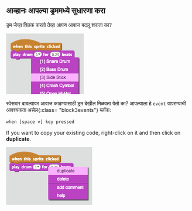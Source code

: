 ## आव्हानः आपल्या ड्रममध्ये सुधारणा करा

ड्रम जेव्हा क्लिक करतो तेव्हा आपण आवाज बदलू शकता का?

![स्क्रीनशॉट](images/band-drum-sound.png)

स्पेसबार दाबल्यावर आवाज काढण्यासाठी ड्रम देखील मिळवता येतो का? आपल्याला हे `event` वापरण्याची आवश्यकता असेल{:class= "block3events"} ब्लॉक:

```blocks3
when [space v] key pressed
```

If you want to copy your existing code, right-click on it and then click on **duplicate**.

![screenshot](images/band-duplicate-code.png)